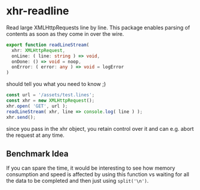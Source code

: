 # xhr-readline
Read large XMLHttpRequests line by line. This package enables parsing of contents as soon as they come in over the wire.


```typescript
export function readLineStream(
  xhr: XMLHttpRequest,
  onLine: ( line: string ) => void,
  onDone: () => void = noop,
  onError: ( error: any ) => void = logError
)
```

should tell you what you need to know ;)

```javascript
const url = '/assets/test.lines';
const xhr = new XMLHttpRequest();
xhr.open( 'GET', url );
readLineStream( xhr, line => console.log( line ) );
xhr.send();
```

since you pass in the xhr object, you retain control over it and can e.g. abort the request at any time.


## Benchmark Idea
If you can spare the time, it would be interesting to see how memory consumption and speed is affected by using this function vs waiting for all the data to be completed and then just using `split('\n')`.
